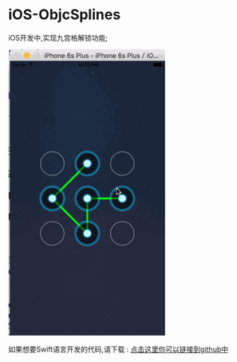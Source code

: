 # iOS-ObjcSplines
iOS开发中,实现九宫格解锁功能;

![Objc开发效果图](https://github.com/NSLog-YuHaitao/iOS-ObjcSplines/blob/master/%E6%95%88%E6%9E%9C%E5%9B%BE.gif)


如果想要Swift语言开发的代码,请下载 :  [点击这里你可以链接到github中](https://github.com/NSLog-YuHaitao/Swift-ObjcSplines)<br />  